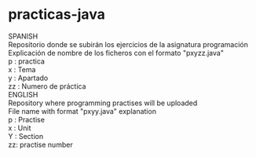 # practicas-java
SPANISH  
Repositorio donde se subirán los ejercicios de la asignatura programación  
Explicación de nombre de los ficheros con el formato "pxyzz.java"  
p : practica  
x : Tema  
y : Apartado  
zz : Numero de práctica  
ENGLISH  
Repository where programming practises will be uploaded  
File name with format "pxyy.java" explanation  
p : Practise  
x : Unit  
Y : Section  
zz: practise number  
